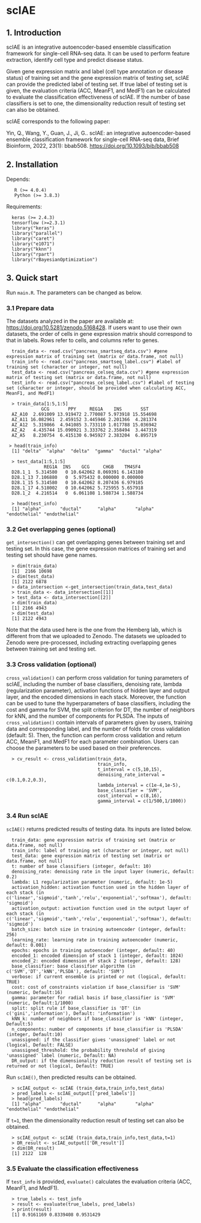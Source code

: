 # scIAE </br> 
## 1. Introduction  
  scIAE is an integrative autoencoder-based ensemble classification framework for single-cell RNA-seq data. It can be used to perform feature extraction, identify cell type and predict disease status.
  
  Given gene expression matrix and label (cell type annotation or disease status) of training set and the gene expression matrix of testing set, scIAE can provide the predicted label of testing set. If true label of testing set is given, the evaluation criteria (ACC, MeanF1, and MedF1) can be calculated to evaluate the classification effectiveness of scIAE. If the number of base classifiers is set to one, the dimensionality reduction result of testing set can also be obtained.
 
  scIAE corresponds to the following paper:
  
  Yin, Q., Wang, Y., Guan, J., Ji, G.. scIAE: an integrative autoencoder-based ensemble classification framework for single-cell RNA-seq data, Brief Bioinform, 2022, 23(1): bbab508. https://doi.org/10.1093/bib/bbab508
  
## 2. Installation
Depends: 

       R (>= 4.0.4)   
       Python (>= 3.8.3)

Requirements: 

      keras (>= 2.4.3)
      tensorflow (>=2.3.1)
      library("keras")
      library("parallel")
      library("caret")
      library("e1071")
      library("kknn")
      library("rpart") 
      library("rBayesianOptimization")
  
## 3. Quick start

Run `main.R`. The parameters can be changed as below.

### 3.1 Prepare data

The datasets analyzed in the paper are available at: https://doi.org/10.5281/zenodo.5168428. If users want to use their own datasets, the order of cells in gene expression matrix should correspond to that in labels. Rows refer to cells, and columns refer to genes.
  
      train_data <- read.csv("pancreas_smartseq_data.csv") #gene expression matrix of training set (matrix or data.frame, not null)
      train_info <- read.csv("pancreas_smartseq_label.csv") #label of training set (character or integer, not null)
      test_data <- read.csv("pancreas_celseq_data.csv") #gene expression matrix of testing set (matrix or data.frame, not null)
      test_info <- read.csv("pancreas_celseq_label.csv") #label of testing set (character or integer, should be provided when calculating ACC, MeanF1, and MedF1)
      
      > train_data[1:5,1:5]
                 GCG       PPY     REG1A    INS       SST
      AZ_A10  2.691009 13.919472 2.770087 5.973918 15.554698
      AZ_A11 16.082961  2.459152 3.445946 2.201366  4.281374
      AZ_A12  5.319866  4.941085 3.733110 1.017788 15.036942
      AZ_A2   4.435744 15.090921 3.333762 2.358494  3.447319
      AZ_A5   8.230754  6.415130 6.945927 2.383204  6.895719
     
     > head(train_info)
      [1] "delta"  "alpha"  "delta"  "gamma"  "ductal" "alpha" 
      
      > test_data[1:5,1:5]
                  REG1A  INS    GCG     CHGB    TM4SF4
      D28.1_1  5.314580   0 10.642062 8.069391 6.143180
      D28.1_13 7.106880   0  5.975432 0.000000 0.000000
      D28.1_15 5.314580   0 10.642062 8.207436 6.979185
      D28.1_17 4.518002   0 10.642062 5.725955 5.657918
      D28.1_2  4.216514   0  6.061108 1.588734 1.588734
      
      > head(test_info)
      [1] "alpha"       "ductal"      "alpha"       "alpha"       "endothelial" "endothelial"

### 3.2 Get overlapping genes (optional)

`get_intersection()` can get overlapping genes between training set and testing set. In this case, the gene expression matrices of training set and testing set should have gene names.
  
      > dim(train_data)
      [1]  2166 10698
      > dim(test_data)
      [1] 2122 6878
      > data_intersection <-get_intersection(train_data,test_data)
      > train_data <- data_intersection[[1]]
      > test_data <- data_intersection[[2]]
      > dim(train_data)
      [1] 2166 4943
      > dim(test_data)
      [1] 2122 4943
 
Note that the data used here is the one from the Hemberg lab, which is different from that we uploaded to Zenodo. The datasets we uploaded to Zenodo were pre-processed, including extracting overlapping genes between training set and testing set.

### 3.3 Cross validation (optional)
`cross_validation()` can perform cross validation for tuning parameters of scIAE, including the number of base classifiers, denoising rate, lambda (regularization parameter), activation functions of hidden layer and output layer, and the encoded dimensions in each stack. Moreover, the function can be used to tune the hyperparameters of base classifiers, including the cost and gamma for SVM, the split criterion for DT, the number of neighbors for kNN, and the number of components for PLSDA. The inputs of `cross_validation()` contain intervals of parameters given by users, training data and corresponding label, and the number of folds for cross validation (default: 5). Then, the function can perform cross validation and return ACC, MeanF1, and MedF1 for each parameter combination. Users can choose the parameters to be used based on their preferences.
  
      > cv_result <- cross_validation(train_data, 
                                      train_info,
                                      t_interval = c(5,10,15), 
                                      denoising_rate_interval = c(0.1,0.2,0.3), 
                                      lambda_interval = c(1e-4,1e-5),
                                      base_classifier = 'SVM',
                                      cost_interval = c(8,16),
                                      gamma_interval = c(1/500,1/1000))
      
### 3.4 Run scIAE
`scIAE()` returns predicted results of testing data. Its inputs are listed below.

      train_data: gene expression matrix of training set (matrix or data.frame, not null)
      train_info: label of training set (character or integer, not null)
      test_data: gene expression matrix of testing set (matrix or data.frame, not null)
      t: number of base classifiers (integer, default: 10)
      denoising_rate: denoising rate in the input layer (numeric, default: 0.2)
      lambda: L1 regularization parameter (numeric, default: 1e-5)
      activation_hidden: activation function used in the hidden layer of each stack (in c('linear','sigmoid','tanh','relu','exponential','softmax'), default: 'sigmoid')
      activation_output: activation function used in the output layer of each stack (in c('linear','sigmoid','tanh','relu','exponential','softmax'), default: 'sigmoid')
      batch_size: batch size in training autoencoder (integer, default: 256)
      learning_rate: learning rate in training autoencoder (numeric, default: 0.001)
      epochs: epochs in training autoencoder (integer, default: 40)
      encoded_1: encoded dimension of stack 1 (integer, default: 1024)
      encoded_2: encoded dimension of stack 2 (integer, default: 128)
      base_classifier: base classifier algorithm (in c('SVM','DT','kNN','PLSDA'), default: 'SVM')
      verbose: if current ensemble is printed or not (logical, default: TRUE)
      cost: cost of constraints violation if base_classifier is 'SVM' (numeric, Default:16)
      gamma: parameter for radial basis if base_classifier is 'SVM' (numeric, Default:1/1000)
      split: split rule if base_classifier is 'DT' (in c('gini','information'), Default: 'information')
      kNN_k: number of neighbors if base_classifier is 'kNN' (integer, Default:5)
      n_components: number of components if base_classifier is 'PLSDA' (integer, Default:10)
      unassigned: if the classifier gives 'unassigned' label or not (logical, Default: FALSE)
      unassigned_threshold: the probability threshold of giving 'unassigned' label (numeric, Default: NA)
      DR_output: if the dimensionality reduction result of testing set is returned or not (logical, Default: TRUE)
 
 Run `scIAE()`, then predicted results can be obtained. 
       
      > scIAE_output <- scIAE (train_data,train_info,test_data)
      > pred_labels <- scIAE_output[['pred_labels']] 
      > head(pred_labels)
      [1] "alpha"       "ductal"      "alpha"       "alpha"       "endothelial" "endothelial"   
      
 If `t=1`, then the dimensionality reduction result of testing set can also be obtained.
 
      > scIAE_output <- scIAE (train_data,train_info,test_data,t=1)
      > DR_result <- scIAE_output[['DR_result']]
      > dim(DR_result)
      [1] 2122  128
 

### 3.5 Evaluate the classification effectiveness
If `test_info` is provided, `evaluate()` calculates the evaluation criteria (ACC, MeanF1, and MedF1).

      > true_labels <- test_info
      > result <- evaluate(true_labels, pred_labels)
      > print(result)
      [1] 0.9161169 0.8339408 0.9531429
